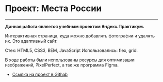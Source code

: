 # Проект: Места России
___
**Данная работа является учебным проектом Яндекс.Практикум.**

Интерактивная страница, куда можно добавлять фотографии и удалять их. Это адаптивный сайт.

Стек: HTML5, CSS3, BEM, JavaScript
Использовались: flex, grid.


В ходе работы были использованы ресурсы для оптимизации изображений, PixelPerfect, а так же программа Figma.

* [Ссылка на проект в Githab]( https://kishlyanovp.github.io/mesto/index.html)


